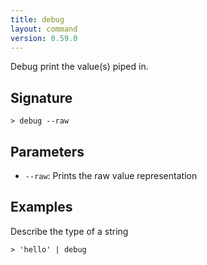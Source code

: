 ```yaml
---
title: debug
layout: command
version: 0.59.0
---
```


Debug print the value(s) piped in.

## Signature

```> debug --raw```

## Parameters

 -  `--raw`: Prints the raw value representation

## Examples

Describe the type of a string
```shell
> 'hello' | debug
```
